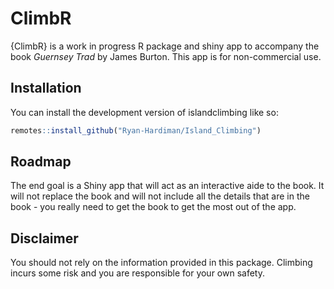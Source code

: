 
# ClimbR

<!-- badges: start -->
<!-- badges: end -->

{ClimbR} is a work in progress R package and shiny app to
accompany the book *Guernsey Trad* by James Burton. This app is for
non-commercial use.

## Installation

You can install the development version of islandclimbing like so:

``` r
remotes::install_github("Ryan-Hardiman/Island_Climbing")
```

## Roadmap

The end goal is a Shiny app that will act as an interactive aide to the
book. It will not replace the book and will not include all the details
that are in the book - you really need to get the book to get the most
out of the app.

## Disclaimer

You should not rely on the information provided in this package.
Climbing incurs some risk and you are responsible for your own safety.
